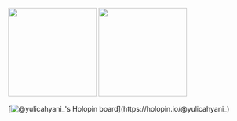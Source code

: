 <p align="left">
<a href="https://github.com/firdauszulkarnain">
  <img height="180em" src="https://github-readme-stats-eight-theta.vercel.app/api?username=yulicahyani&show_icons=true&theme=algolia&include_all_commits=true&count_private=true"/>
  <img height="180em" src="https://github-readme-stats-eight-theta.vercel.app/api/top-langs/?username=yulicahyani&layout=compact&langs_count=8&theme=algolia"/>
</a>
</p>

[![@yulicahyani_'s Holopin board](https://holopin.me/yulicahyani_)](https://holopin.io/@yulicahyani_)

<!--
**yulicahyani/yulicahyani** is a ✨ _special_ ✨ repository because its `README.md` (this file) appears on your GitHub profile.

Here are some ideas to get you started:

- 🔭 I’m currently working on ...
- 🌱 I’m currently learning ...
- 👯 I’m looking to collaborate on ...
- 🤔 I’m looking for help with ...
- 💬 Ask me about ...
- 📫 How to reach me: ...
- 😄 Pronouns: ...
- ⚡ Fun fact: ...
-->
